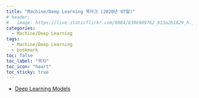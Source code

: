 ```yaml
---
title: "Machine/Deep Learning 북마크 (2020년 07월)"
# header:
#   image: https://live.staticflickr.com/8084/8396909762_813a2b1829_h.jpg
categories:
  - Machine/Deep Learning
tags:
  - Machine/Deep Learning
  - bookmark
toc: false
toc_label: "목차"
toc_icon: "heart"
toc_sticky: true
---
```

- [Deep Learning Models](https://github.com/rasbt/deeplearning-models)